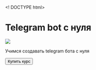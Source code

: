 <! DOCTYPE html>
<html lang="ru">
<head>
<meta charset="UTF-8">
<title>Курсы</title>
</head>
<body>
<div id="main">
<h1>Telegram bot с нуля</h1>
<img src=" https://fuzeservers.ru/wp-content/uploads/e/6/5/e6582e3f04d623bb4823f869c9a53c5d.png ">
<p> Учимся создавать telegram бота с нуля </p>
<button id="buy"> Купить курс</button>
</body>
</html>
